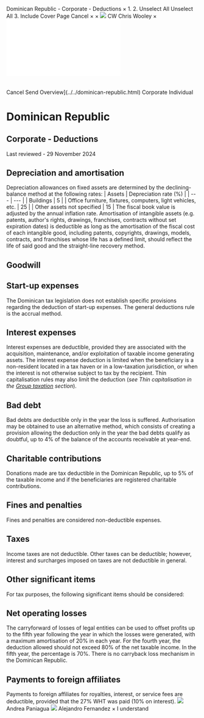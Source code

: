Dominican Republic - Corporate - Deductions
×
1.
2.
Unselect All
Unselect All
3.
Include Cover Page
Cancel
×
×
![](../../-/media/world-wide-tax-summaries/attachments/global---chris-wooley.ashx%3Frev=ac5e5f3223b34096b1afc2a6009c7320&revision=ac5e5f32-23b3-4096-b1af-c2a6009c7320&hash=859B7ADC84DC2CBEC9760E9E6EE7DE6D0A8BFCDF)
CW
Chris Wooley
×
![](deductions.html)
######
Cancel
Send
Overview](../../dominican-republic.html)
Corporate
Individual
# Dominican Republic
## Corporate - Deductions
Last reviewed - 29 November 2024
## Depreciation and amortisation
Depreciation allowances on fixed assets are determined by the declining-balance method at the following rates:
| Assets | Depreciation rate (%) |
| --- | --- |
| Buildings | 5 |
| Office furniture, fixtures, computers, light vehicles, etc. | 25 |
| Other assets not specified | 15 |
The fiscal book value is adjusted by the annual inflation rate.
Amortisation of intangible assets (e.g. patents, author's rights, drawings, franchises, contracts without set expiration dates) is deductible as long as the amortisation of the fiscal cost of each intangible good, including patents, copyrights, drawings, models, contracts, and franchises whose life has a defined limit, should reflect the life of said good and the straight-line recovery method.
## Goodwill
## Start-up expenses
The Dominican tax legislation does not establish specific provisions regarding the deduction of start-up expenses. The general deductions rule is the accrual method.
## Interest expenses
Interest expenses are deductible, provided they are associated with the acquisition, maintenance, and/or exploitation of taxable income generating assets.
The interest expense deduction is limited when the beneficiary is a non-resident located in a tax haven or in a low-taxation jurisdiction, or when the interest is not otherwise subject to tax by the recipient. Thin capitalisation rules may also limit the deduction (*see Thin capitalisation in the [Group taxation](group-taxation.html) section*).
## Bad debt
Bad debts are deductible only in the year the loss is suffered. Authorisation may be obtained to use an alternative method, which consists of creating a provision allowing the deduction only in the year the bad debts qualify as doubtful, up to 4% of the balance of the accounts receivable at year-end.
## Charitable contributions
Donations made are tax deductible in the Dominican Republic, up to 5% of the taxable income and if the beneficiaries are registered charitable contributions.
## Fines and penalties
Fines and penalties are considered non-deductible expenses.
## Taxes
Income taxes are not deductible. Other taxes can be deductible; however, interest and surcharges imposed on taxes are not deductible in general.
## Other significant items
For tax purposes, the following significant items should be considered:
## Net operating losses
The carryforward of losses of legal entities can be used to offset profits up to the fifth year following the year in which the losses were generated, with a maximum amortisation of 20% in each year. For the fourth year, the deduction allowed should not exceed 80% of the net taxable income. In the fifth year, the percentage is 70%.
There is no carryback loss mechanism in the Dominican Republic.
## Payments to foreign affiliates
Payments to foreign affiliates for royalties, interest, or service fees are deductible, provided that the 27% WHT was paid (10% on interest).
![](../../-/media/world-wide-tax-summaries/dominicanrepublicandrea-paniaguadominican-republic--andrea-paniaguajpg20240717102909127.ashx%3Frev=acb0d71ebb3e444c96f0bad5fde64fd9&revision=acb0d71e-bb3e-444c-96f0-bad5fde64fd9&hash=FD956A9DB05D79381FCE59F402BCAC726AC0DB83)
Andrea Paniagua
![](../../-/media/world-wide-tax-summaries/dominicanrepublicalejandro-fernandezalejandro-fernndez-2jpg20241129080307050.ashx%3Frev=c791fa0d91724994b96c240fec761a24&revision=c791fa0d-9172-4994-b96c-240fec761a24&hash=BE53084425EF13B0C08070738163FDF7B2BC9741)
Alejandro Fernandez
×
I understand